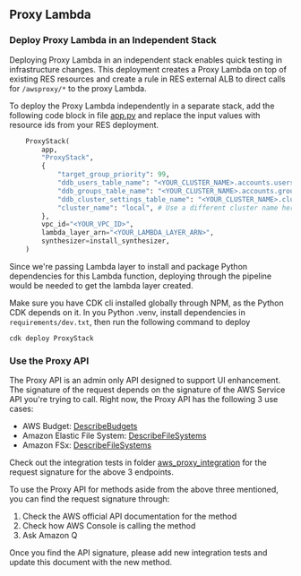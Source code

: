 ## Proxy Lambda

### Deploy Proxy Lambda in an Independent Stack
Deploying Proxy Lambda in an independent stack enables quick testing in infrastructure changes.
This deployment creates a Proxy Lambda on top of existing RES resources and create a rule in RES external ALB
to direct calls for `/awsproxy/*` to the proxy Lambda.

To deploy the Proxy Lambda independently in a separate stack,
add the following code block in file [app.py](../../app.py) and replace the input values with
resource ids from your RES deployment.

```python
    ProxyStack(
        app,
        "ProxyStack",
        {
            "target_group_priority": 99,
            "ddb_users_table_name": "<YOUR_CLUSTER_NAME>.accounts.users",
            "ddb_groups_table_name": "<YOUR_CLUSTER_NAME>.accounts.groups",
            "ddb_cluster_settings_table_name": "<YOUR_CLUSTER_NAME>.cluster-settings",
            "cluster_name": "local", # Use a different cluster name here than your deployed env to avoid conflict
        },
        vpc_id="<YOUR_VPC_ID>",
        lambda_layer_arn="<YOUR_LAMBDA_LAYER_ARN>",
        synthesizer=install_synthesizer,
    )
```

Since we're passing Lambda layer to install and package Python dependencies for this Lambda function, deploying
through the pipeline would be needed to get the lambda layer created.

Make sure you have CDK cli installed globally through NPM, as the Python CDK depends on it.
In you Python .venv, install dependencies in `requirements/dev.txt`, then run the following command to deploy

```
cdk deploy ProxyStack
```

### Use the Proxy API
The Proxy API is an admin only API designed to support UI enhancement. The signature of the request depends on the
signature of the AWS Service API you're trying to call. Right now, the Proxy API has the following 3 use cases:
* AWS Budget: [DescribeBudgets](https://docs.aws.amazon.com/aws-cost-management/latest/APIReference/API_budgets_DescribeBudgets.html)
* Amazon Elastic File System: [DescribeFileSystems](https://docs.aws.amazon.com/efs/latest/ug/API_DescribeFileSystems.html)
* Amazon FSx: [DescribeFileSystems](https://docs.aws.amazon.com/fsx/latest/APIReference/API_DescribeFileSystems.html)

Check out the integration tests in folder [aws_proxy_integration](../../../tests/aws_proxy_integration) for the request signature
for the above 3 endpoints.

To use the Proxy API for methods aside from the above three mentioned, you can find the request signature through:
1. Check the AWS official API documentation for the method
2. Check how AWS Console is calling the method
3. Ask Amazon Q

Once you find the API signature, please add new integration tests and update this document with the new method.
